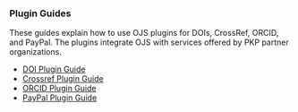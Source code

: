 
### Plugin Guides

These guides explain how to use OJS plugins for DOIs, CrossRef, ORCID, and PayPal. The plugins integrate OJS with services offered by PKP partner organizations.

- [DOI Plugin Guide](/doi-plugin/en/)
- [Crossref Plugin Guide](/crossref-ojs-manual/en/)
- [ORCID Plugin Guide](/orcid/en/)
- [PayPal Plugin Guide](/using-paypal-for-ojs-and-ocs/en/)
